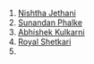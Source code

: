 
1. <a href='https://github.com/NishthaJethani'>Nishtha Jethani
2. <a href="https://github.com/SunandanP">Sunandan Phalke
3. <a href="https://github.com/abhigobi"> Abhishek Kulkarni
4. <a href="https://github.com/rawatesudarshan5015"> Royal Shetkari
5. 
